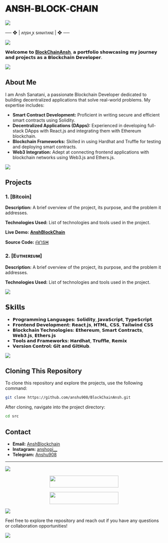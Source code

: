 # 𝐀𝐍𝐒𝐇-𝐁𝐋𝐎𝐂𝐊-𝐂𝐇𝐀𝐈𝐍

<img src="https://user-images.githubusercontent.com/73097560/115834477-dbab4500-a447-11eb-908a-139a6edaec5c.gif">
<p align="center">
  
   ── ❖ | ᴧηsʜ ꭙ sᴧɴᴧᴛᴧɴɪ | ❖ ──

<img src="https://user-images.githubusercontent.com/73097560/115834477-dbab4500-a447-11eb-908a-139a6edaec5c.gif">
<p align="center">


𝗪𝗲𝗹𝗰𝗼𝗺𝗲 𝘁𝗼 [**BlockChainAnsh**](https://instagram.com/anshopi__/), 𝗮 𝗽𝗼𝗿𝘁𝗳𝗼𝗹𝗶𝗼 𝘀𝗵𝗼𝘄𝗰𝗮𝘀𝗶𝗻𝗴 𝗺𝘆 𝗷𝗼𝘂𝗿𝗻𝗲𝘆 𝗮𝗻𝗱 𝗽𝗿𝗼𝗷𝗲𝗰𝘁𝘀 𝗮𝘀 𝗮 𝗕𝗹𝗼𝗰𝗸𝗰𝗵𝗮𝗶𝗻 𝗗𝗲𝘃𝗲𝗹𝗼𝗽𝗲𝗿.

<img src="https://user-images.githubusercontent.com/73097560/115834477-dbab4500-a447-11eb-908a-139a6edaec5c.gif">
<p align="center">
  
## About Me

I am Ansh Sanatani, a passionate Blockchain Developer dedicated to building decentralized applications that solve real-world problems. My expertise includes:

- **Smart Contract Development:** Proficient in writing secure and efficient smart contracts using Solidity.
- **Decentralized Applications (DApps):** Experienced in developing full-stack DApps with React.js and integrating them with Ethereum blockchain.
- **Blockchain Frameworks:** Skilled in using Hardhat and Truffle for testing and deploying smart contracts.
- **Web3 Integration:** Adept at connecting frontend applications with blockchain networks using Web3.js and Ethers.js.


<img src="https://user-images.githubusercontent.com/73097560/115834477-dbab4500-a447-11eb-908a-139a6edaec5c.gif">
<p align="center">
  
## Projects

### 1. [Bitcoin]

**Description:** A brief overview of the project, its purpose, and the problem it addresses.

**Technologies Used:** List of technologies and tools used in the project.

**Live Demo:** [𝐀𝐧𝐬𝐡𝐁𝐥𝐨𝐜𝐤𝐂𝐡𝐚𝐢𝐧](https://block-chain-ansh.vercel.app/)

**Source Code:** [ᗩᑎՏᕼ](https://github.com/anshu908/BlockChainAnsh/)

### 2. [Eᴜᴛʜᴇʀɪᴜᴍ]

**Description:** A brief overview of the project, its purpose, and the problem it addresses.

**Technologies Used:** List of technologies and tools used in the project.

<img src="https://user-images.githubusercontent.com/73097560/115834477-dbab4500-a447-11eb-908a-139a6edaec5c.gif">
<p align="center">


## 𝗦𝗸𝗶𝗹𝗹𝘀

- **𝗣𝗿𝗼𝗴𝗿𝗮𝗺𝗺𝗶𝗻𝗴 𝗟𝗮𝗻𝗴𝘂𝗮𝗴𝗲𝘀:** 𝗦𝗼𝗹𝗶𝗱𝗶𝘁𝘆, 𝗝𝗮𝘃𝗮𝗦𝗰𝗿𝗶𝗽𝘁, 𝗧𝘆𝗽𝗲𝗦𝗰𝗿𝗶𝗽𝘁
- **𝗙𝗿𝗼𝗻𝘁𝗲𝗻𝗱 𝗗𝗲𝘃𝗲𝗹𝗼𝗽𝗺𝗲𝗻𝘁:** 𝗥𝗲𝗮𝗰𝘁.𝗷𝘀, 𝗛𝗧𝗠𝗟, 𝗖𝗦𝗦, 𝗧𝗮𝗶𝗹𝘄𝗶𝗻𝗱 𝗖𝗦𝗦
- **𝗕𝗹𝗼𝗰𝗸𝗰𝗵𝗮𝗶𝗻 𝗧𝗲𝗰𝗵𝗻𝗼𝗹𝗼𝗴𝗶𝗲𝘀:** 𝗘𝘁𝗵𝗲𝗿𝗲𝘂𝗺, 𝗦𝗺𝗮𝗿𝘁 𝗖𝗼𝗻𝘁𝗿𝗮𝗰𝘁𝘀, 𝗪𝗲𝗯𝟯.𝗷𝘀, 𝗘𝘁𝗵𝗲𝗿𝘀.𝗷𝘀
- **𝗧𝗼𝗼𝗹𝘀 𝗮𝗻𝗱 𝗙𝗿𝗮𝗺𝗲𝘄𝗼𝗿𝗸𝘀:** 𝗛𝗮𝗿𝗱𝗵𝗮𝘁, 𝗧𝗿𝘂𝗳𝗳𝗹𝗲, 𝗥𝗲𝗺𝗶𝘅
- **𝗩𝗲𝗿𝘀𝗶𝗼𝗻 𝗖𝗼𝗻𝘁𝗿𝗼𝗹:** 𝗚𝗶𝘁 𝗮𝗻𝗱 𝗚𝗶𝘁𝗛𝘂𝗯.

<img src="https://user-images.githubusercontent.com/73097560/115834477-dbab4500-a447-11eb-908a-139a6edaec5c.gif">
<p align="center">

## Cloning This Repository

To clone this repository and explore the projects, use the following command:

```bash
git clone https://github.com/anshu908/BlockChainAnsh.git
```

After cloning, navigate into the project directory:

```bash
cd src
```

## Contact

- **Email:** [AnshBlockchain](anshppt19@gmail.com)
- **Instagram:** [anshopi__](https://instagram.com/anshopi__/)
- **Telegram:** [Anshu908](https://t.me/cyber_ansh)

---

<img src="https://user-images.githubusercontent.com/73097560/115834477-dbab4500-a447-11eb-908a-139a6edaec5c.gif">
<p align="center">

<p align="center"><a href="https://t.me/ans_X_bot"><img src="https://img.shields.io/badge/ᴛᴇʟᴇɢʀᴀᴍ-𝐒𝐮𝐩𝐩𝐨𝐫𝐭-black?&style=for-the-badge&logo=telegram" width="220" height="38.45"></a></p>
<p align="center"><a href="https://t.me/ansh_hack"><img src="https://img.shields.io/badge/ᴛᴇʟᴇɢʀᴀᴍ-𝐔𝐩𝐝𝐚𝐭𝐞𝐬-black?&style=for-the-badge&logo=telegram" width="220" height="38.45"></a></p>

<img src="https://user-images.githubusercontent.com/73097560/115834477-dbab4500-a447-11eb-908a-139a6edaec5c.gif">
<p align="center">

Feel free to explore the repository and reach out if you have any questions or collaboration opportunities!

<img src="https://user-images.githubusercontent.com/73097560/115834477-dbab4500-a447-11eb-908a-139a6edaec5c.gif">
<p align="center">
